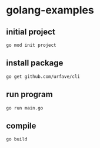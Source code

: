 # golang-examples

## initial project
    go mod init project

## install package
    go get github.com/urfave/cli

## run program
    go run main.go

## compile
    go build
